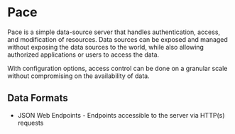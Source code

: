 # Pace
Pace is a simple data-source server that handles authentication, access, and
modification of resources. Data sources can be exposed and managed without
exposing the data sources to the world, while also allowing authorized
applications or users to access the data.

With configuration options, access control can be done on a granular scale
without compromising on the availability of data.

## Data Formats
* JSON Web Endpoints - Endpoints accessible to the server via HTTP(s) requests
